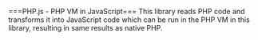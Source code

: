===PHP.js - PHP VM in JavaScript===
This library reads PHP code and transforms it into JavaScript code which can be run in the PHP VM in this library, resulting in same results as native PHP.
